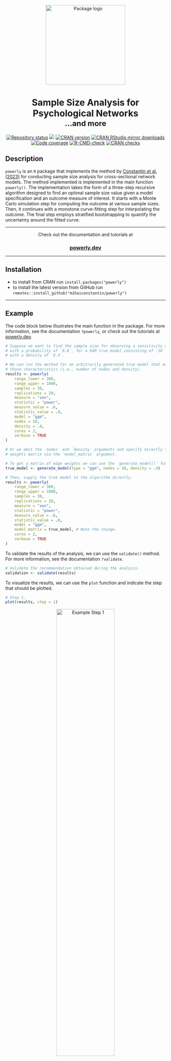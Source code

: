 <p align="center">
    <a href="https://powerly.dev">
        <img width="250px" src="./docs/.vuepress/public/images/logos/powerly-logo.png" alt="Package logo"/>
    </a>
</p>

<h1 align="center">
    Sample Size Analysis for Psychological Networks
    <br>
    <sub>...and more</sub>
</h1>

<p align="center">
    <a href="https://www.repostatus.org/#active"><img src="https://www.repostatus.org/badges/latest/active.svg" alt="Repository status"/></a>
    <a href="https://github.com/mihaiconstantin/powerly/releases"><img src="https://img.shields.io/github/v/release/mihaiconstantin/powerly?display_name=tag&sort=semver"/></a>
    <a href="https://www.r-pkg.org/pkg/powerly"><img src="https://www.r-pkg.org/badges/version/powerly" alt="CRAN version"/></a>
    <a href="https://www.r-pkg.org/pkg/powerly"><img src="https://cranlogs.r-pkg.org/badges/grand-total/powerly" alt="CRAN RStudio mirror downloads"/></a>
    <a href="https://app.codecov.io/gh/mihaiconstantin/powerly"><img src="https://codecov.io/gh/mihaiconstantin/powerly/branch/main/graph/badge.svg?token=YUCO8ULBCM" alt="Code coverage"/></a>
    <a href="https://github.com/mihaiconstantin/powerly/actions"><img src="https://github.com/mihaiconstantin/powerly/workflows/R-CMD-check/badge.svg" alt="R-CMD-check" /></a>
    <a href="https://cran.rstudio.com/web/checks/check_results_powerly.html"><img src="https://badges.cranchecks.info/worst/powerly.svg" alt="CRAN checks"/></a>
</p>

## Description

`powerly` is an `R` package that implements the method by [Constantin et al.
(2023)](https://doi.org/10.1037/met0000555) for conducting sample size analysis
for cross-sectional network models. The method implemented is implemented in the
main function `powerly()`. The implementation takes the form of a three-step
recursive algorithm designed to find an optimal sample size value given a model
specification and an outcome measure of interest. It starts with a Monte Carlo
simulation step for computing the outcome at various sample sizes. Then, it
continues with a monotone curve-fitting step for interpolating the outcome. The
final step employs stratified bootstrapping to quantify the uncertainty around
the fitted curve.

---

<div align="center">
    Check out the documentation and tutorials at
    <h3>
        <a href="https://powerly.dev">powerly.dev</a>
    </h3>
</div>

---

## Installation

- to install from CRAN run `install.packages("powerly")`
- to install the latest version from GitHub run `remotes::install_github("mihaiconstantin/powerly")`

---

## Example

The code block below illustrates the main function in the package. For more
information, see the documentation `?powerly`, or check out the tutorials at
[powerly.dev](https://powerly.dev).

```r
# Suppose we want to find the sample size for observing a sensitivity of `0.6`
# with a probability of `0.8`, for a GGM true model consisting of `10` nodes
# with a density of `0.4`.

# We can run the method for an arbitrarily generated true model that matches
# those characteristics (i.e., number of nodes and density).
results <- powerly(
    range_lower = 300,
    range_upper = 1000,
    samples = 30,
    replications = 20,
    measure = "sen",
    statistic = "power",
    measure_value = .6,
    statistic_value = .8,
    model = "ggm",
    nodes = 10,
    density = .4,
    cores = 2,
    verbose = TRUE
)

# Or we omit the `nodes` and `density` arguments and specify directly the edge
# weights matrix via the `model_matrix` argument.

# To get a matrix of edge weights we can use the `generate_model()` function.
true_model <- generate_model(type = "ggm", nodes = 10, density = .4)

# Then, supply the true model to the algorithm directly.
results <- powerly(
    range_lower = 300,
    range_upper = 1000,
    samples = 30,
    replications = 20,
    measure = "sen",
    statistic = "power",
    measure_value = .6,
    statistic_value = .8,
    model = "ggm",
    model_matrix = true_model, # Note the change.
    cores = 2,
    verbose = TRUE
)
```

To validate the results of the analysis, we can use the `validate()` method. For
more information, see the documentation `?validate`.

```r
# Validate the recommendation obtained during the analysis.
validation <- validate(results)
```

To visualize the results, we can use the `plot` function and indicate the step
that should be plotted.

```r
# Step 1.
plot(results, step = 1)
```
<p align="center">
    <img width = "60%" src="./man/figures/example-step-1.png" alt="Example Step 1"/>
</p>

```r
# Step 2.
plot(results, step = 2)
```
<p align="center">
    <img width="60%" src="./man/figures/example-step-2.png" alt="Example Step 2"/>
</p>

```r
# Step 3.
plot(results, step = 3)
```

<p align="center">
    <img width = "60%" src="./man/figures/example-step-3.png" alt="Example Step 3"/>
</p>

```r
# Validation.
plot(validation)
```

<p align="center">
    <img width = "60%" src="./man/figures/example-validation.png" alt="Example Validation"/>
</p>

---

## Contributing

- *To support* a new model, performance measure, or statistic, please open a
  [pull request](https://github.com/mihaiconstantin/powerly/pulls) on GitHub.
- *To request* a new model, performance measure, or statistic, please open an
  [issue](https://github.com/mihaiconstantin/powerly/issues) on GitHub. If
  possible, also include references discussing the topics you are requesting.

---

## Poster

<p align="center">
    <img width = "90%" src="./docs/.vuepress/public/images/materials/powerly-poster-iops-2021-mihai-constantin.png" alt="Method poster IOPS 2021"/>
</p>

---

## License

The code in this repository is licensed under the [MIT license](https://opensource.org/licenses/MIT).

To use `powerly` please cite:

- Constantin, M. A., Schuurman, N. K., & Vermunt, J. K. (2023). A General Monte Carlo Method for Sample Size Analysis in the Context of Network Models. _Psychological Methods_. [https://doi.org/10.1037/met0000555](https://doi.org/10.1037/met0000555)
